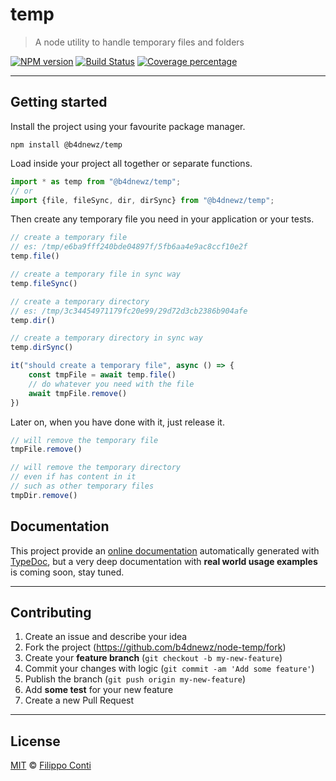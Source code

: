 # temp

> A node utility to handle temporary files and folders

[![NPM version][npm-image]][npm-url] [![Build Status][travis-image]][travis-url] [![Coverage percentage][coveralls-image]][coveralls-url]

---

## Getting started

Install the project using your favourite package manager.

```
npm install @b4dnewz/temp
```

Load inside your project all together or separate functions.

```typescript
import * as temp from "@b4dnewz/temp";
// or
import {file, fileSync, dir, dirSync} from "@b4dnewz/temp";
```

Then create any temporary file you need in your application or your tests.

```typescript
// create a temporary file
// es: /tmp/e6ba9fff240bde04897f/5fb6aa4e9ac8ccf10e2f
temp.file()

// create a temporary file in sync way
temp.fileSync()

// create a temporary directory
// es: /tmp/3c34454971179fc20e99/29d72d3cb2386b904afe
temp.dir()

// create a temporary directory in sync way
temp.dirSync()
```

```typescript
it("should create a temporary file", async () => {
    const tmpFile = await temp.file()
    // do whatever you need with the file
    await tmpFile.remove()
})
```

Later on, when you have done with it, just release it.

```typescript
// will remove the temporary file
tmpFile.remove()

// will remove the temporary directory
// even if has content in it
// such as other temporary files
tmpDir.remove()
```

## Documentation

This project provide an [online documentation](https://b4dnewz.github.io/node-temp/) automatically generated with [TypeDoc](), but a very deep documentation with __real world usage examples__ is coming soon, stay tuned.

---

## Contributing

1. Create an issue and describe your idea
2. Fork the project (https://github.com/b4dnewz/node-temp/fork)
3. Create your __feature branch__ (`git checkout -b my-new-feature`)
4. Commit your changes with logic (`git commit -am 'Add some feature'`)
5. Publish the branch (`git push origin my-new-feature`)
6. Add __some test__ for your new feature
7. Create a new Pull Request

---

## License

[MIT](./LICENSE) © [Filippo Conti](https://b4dnewz.github.io/)

[npm-image]: https://badge.fury.io/js/%40b4dnewz%2Ftemp.svg
[npm-url]: https://npmjs.org/package/@b4dnewz/temp
[travis-image]: https://travis-ci.org/b4dnewz/node-temp.svg?branch=master
[travis-url]: https://travis-ci.org/b4dnewz/node-temp
[coveralls-image]: https://coveralls.io/repos/b4dnewz/node-temp/badge.svg
[coveralls-url]: https://coveralls.io/r/b4dnewz/node-temp